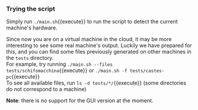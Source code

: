 ### Trying the script

Simply run `./main.sh`{{execute}} to run the script to detect the current machine's hardware.  

Since now you are on a virtual machine in the cloud, it may be more interesting to see some real machine's output. Luckily we have prepared for this, and you can find some files previously generated on other machines in the `tests` directory.  
For example, try running `./main.sh --files tests/schifomacchina`{{execute}} or `./main.sh -f tests/castes-pc`{{execute}}  
To see all available files, run `ls -d tests/*/`{{execute}} (some directories do not correspond to a machine)

**Note**: there is no support for the GUI version at the moment.
